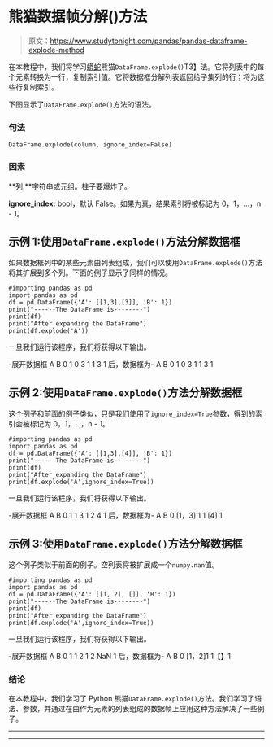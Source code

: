 # 熊猫数据帧分解()方法

> 原文：<https://www.studytonight.com/pandas/pandas-dataframe-explode-method>

在本教程中，我们将学习[蟒蛇](https://www.studytonight.com/python/getting-started-with-python)熊猫`DataFrame.explode()`T3】法。它将列表中的每个元素转换为一行，复制索引值。它将数据框分解列表返回给子集列的行；将为这些行复制索引。

下图显示了`DataFrame.explode()`方法的语法。

### 句法

```
DataFrame.explode(column, ignore_index=False)
```

### 因素

**列:**字符串或元组。柱子要爆炸了。

**ignore_index:** bool，默认 False。如果为真，结果索引将被标记为 0，1，…，n - 1。

## 示例 1:使用`DataFrame.explode()`方法分解数据框

如果数据框列中的某些元素由列表组成，我们可以使用`DataFrame.explode()`方法将其扩展到多个列。下面的例子显示了同样的情况。

```
#importing pandas as pd
import pandas as pd
df = pd.DataFrame({'A': [[1,3],[3]], 'B': 1})
print("------The DataFrame is--------")
print(df)
print("After expanding the DataFrame")
print(df.explode('A'))
```

一旦我们运行该程序，我们将获得以下输出。

-展开数据框
A B
0 1
0 3 1
1 3 1
后，数据框为-
A B
0 1
0 3 1
1 3 1

## 示例 2:使用`DataFrame.explode()`方法分解数据框

这个例子和前面的例子类似，只是我们使用了`ignore_index=True`参数，得到的索引会被标记为 0，1，…，n - 1。

```
#importing pandas as pd
import pandas as pd
df = pd.DataFrame({'A': [[1,3],[4]], 'B': 1})
print("------The DataFrame is--------")
print(df)
print("After expanding the DataFrame")
print(df.explode('A',ignore_index=True))
```

一旦我们运行该程序，我们将获得以下输出。

-展开数据框
A B
0 1
1 3 1
2 4 1 后，数据框为-
A B
0 [1，3] 1
1 [4] 1

## 示例 3:使用`DataFrame.explode()`方法分解数据框

这个例子类似于前面的例子。空列表将被扩展成一个`numpy.nan`值。

```
#importing pandas as pd
import pandas as pd
df = pd.DataFrame({'A': [[1, 2], []], 'B': 1})
print("------The DataFrame is--------")
print(df)
print("After expanding the DataFrame")
print(df.explode('A',ignore_index=True))
```

一旦我们运行该程序，我们将获得以下输出。

-展开数据框
A B
0 1
1 2 1
2 NaN 1 后，数据框为-
A B
0 [1，2]1
1【】1

### 结论

在本教程中，我们学习了 Python 熊猫`DataFrame.explode()`方法。我们学习了语法、参数，并通过在由作为元素的列表组成的数据帧上应用这种方法解决了一些例子。

* * *

* * *